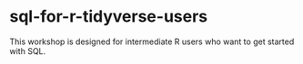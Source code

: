 # sql-for-r-tidyverse-users

This workshop is designed for intermediate R users who want to get started with SQL.
